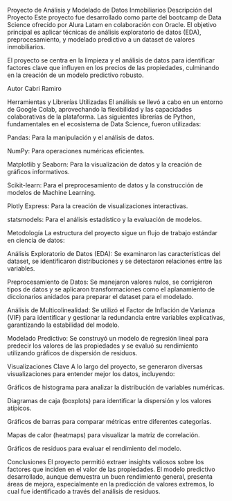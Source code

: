 Proyecto de Análisis y Modelado de Datos Inmobiliarios
Descripción del Proyecto
Este proyecto fue desarrollado como parte del bootcamp de Data Science ofrecido por Alura Latam en colaboración con Oracle. El objetivo principal es aplicar técnicas de análisis exploratorio de datos (EDA), preprocesamiento, y modelado predictivo a un dataset de valores inmobiliarios.

El proyecto se centra en la limpieza y el análisis de datos para identificar factores clave que influyen en los precios de las propiedades, culminando en la creación de un modelo predictivo robusto.

Autor
Cabri Ramiro

Herramientas y Librerías Utilizadas
El análisis se llevó a cabo en un entorno de Google Colab, aprovechando la flexibilidad y las capacidades colaborativas de la plataforma. Las siguientes librerías de Python, fundamentales en el ecosistema de Data Science, fueron utilizadas:

Pandas: Para la manipulación y el análisis de datos.

NumPy: Para operaciones numéricas eficientes.

Matplotlib y Seaborn: Para la visualización de datos y la creación de gráficos informativos.

Scikit-learn: Para el preprocesamiento de datos y la construcción de modelos de Machine Learning.

Plotly Express: Para la creación de visualizaciones interactivas.

statsmodels: Para el análisis estadístico y la evaluación de modelos.

Metodología
La estructura del proyecto sigue un flujo de trabajo estándar en ciencia de datos:

Análisis Exploratorio de Datos (EDA): Se examinaron las características del dataset, se identificaron distribuciones y se detectaron relaciones entre las variables.

Preprocesamiento de Datos: Se manejaron valores nulos, se corrigieron tipos de datos y se aplicaron transformaciones como el aplanamiento de diccionarios anidados para preparar el dataset para el modelado.

Análisis de Multicolinealidad: Se utilizó el Factor de Inflación de Varianza (VIF) para identificar y gestionar la redundancia entre variables explicativas, garantizando la estabilidad del modelo.

Modelado Predictivo: Se construyó un modelo de regresión lineal para predecir los valores de las propiedades y se evaluó su rendimiento utilizando gráficos de dispersión de residuos.

Visualizaciones Clave
A lo largo del proyecto, se generaron diversas visualizaciones para entender mejor los datos, incluyendo:

Gráficos de histograma para analizar la distribución de variables numéricas.

Diagramas de caja (boxplots) para identificar la dispersión y los valores atípicos.

Gráficos de barras para comparar métricas entre diferentes categorías.

Mapas de calor (heatmaps) para visualizar la matriz de correlación.

Gráficos de residuos para evaluar el rendimiento del modelo.

Conclusiones
El proyecto permitió extraer insights valiosos sobre los factores que inciden en el valor de las propiedades. El modelo predictivo desarrollado, aunque demuestra un buen rendimiento general, presenta áreas de mejora, especialmente en la predicción de valores extremos, lo cual fue identificado a través del análisis de residuos.
